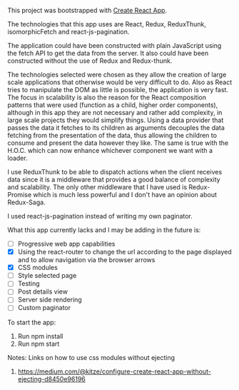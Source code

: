 This project was bootstrapped with [Create React App](https://github.com/facebookincubator/create-react-app).

The technologies that this app uses are React, Redux, ReduxThunk, isomorphicFetch
and react-js-pagination.

The application could have been constructed with plain JavaScript using the fetch API to get the data from the server. It also could have been constructed without the use of Redux and Redux-thunk.

The technologies selected were chosen as they allow the creation of large scale applications that otherwise would be very difficult to do. Also as React tries to manipulate the DOM as little is possible, the application is very fast.
The focus in scalability is also the reason for the React composition patterns that were used (function as a child, higher order components), although in this app they are not necessary and rather add complexity, in large scale projects they would simplify things.
Using a data provider that passes the data it fetches to its children as arguments decouples the data fetching from the presentation of the data, thus allowing the children to consume and present the data however they like. The same is true with the H.O.C. which can now enhance whichever component we want with a loader.

I use ReduxThunk to be able to dispatch actions when the client receives data since it is a middleware that provides a good balance of complexity and scalability. The only other middleware that I have used is Redux-Promise which is much less powerful and I don't have an opinion about Redux-Saga.

I used react-js-pagination instead of writing my own paginator.

What this app currently lacks and I may be adding in the future is:

* [ ] Progressive web app capabilities
* [x] Using the react-router to change the url according to the page displayed and
      to allow navigation via the browser arrows
* [x] CSS modules
* [ ] Style selected page
* [ ] Testing
* [ ] Post details view
* [ ] Server side rendering
* [ ] Custom paginator

To start the app:

1.  Run npm install
2.  Run npm start

Notes: Links on how to use css modules without ejecting

1.  https://medium.com/@kitze/configure-create-react-app-without-ejecting-d8450e96196
